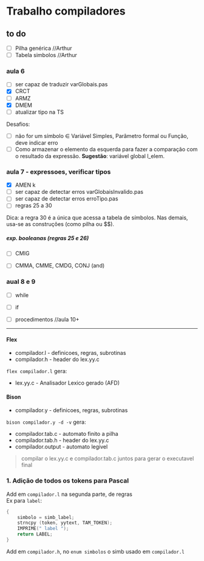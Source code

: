 # Trabalho compiladores

## to do
 - [ ] Pilha genérica       //Arthur
 - [ ] Tabela simbolos      //Arthur

### aula 6
- [ ] ser capaz de traduzir varGlobais.pas             
- [x] CRCT
- [ ] ARMZ
- [X] DMEM
- [ ] atualizar tipo na TS

Desafios:
- [ ] não for um símbolo ∈ Variável Simples, Parâmetro formal ou Função, deve indicar erro
- [ ] Como armazenar o elemento da esquerda para fazer a comparação com o resultado da expressão. **Sugestão**: variável global l_elem.
 
### aula 7 - expressoes, verificar tipos
- [X] AMEN k
- [ ] ser capaz de detectar erros varGlobaisInvalido.pas    
- [ ] ser capaz de detectar erros erroTipo.pas    
- [ ] regras 25 a 30

Dica: a regra 30 é a única que acessa a tabela de símbolos.
Nas demais, usa-se as construções (como pilha ou $$).
##### exp. booleanas (regras 25 e 26)
- [ ] CMIG
- [ ] CMMA, CMME, CMDG, CONJ (and)



### aual 8  e 9
 - [ ] while   
 - [ ] if      

 - [ ] procedimentos //aula 10+

















_____








#### Flex
- compilador.l -  definicoes, regras, subrotinas
- compilador.h - header do lex.yy.c

`flex compilador.l` gera:
- lex.yy.c - Analisador Lexico gerado (AFD)  


#### Bison
- compilador.y - definicoes, regras, subrotinas

`bison compilador.y -d -v` gera: 
- compilador.tab.c - automato finito a pilha
- compilador.tab.h - header do lex.yy.c
- compilador.output - automato legivel

> compilar o lex.yy.c e compilador.tab.c juntos para gerar o executavel final

### 1. Adição de todos os tokens para Pascal

Add em `compilador.l` na segunda parte, de regras  
Ex para `label`:  
```c
{ 
    simbolo = simb_label;
    strncpy (token, yytext, TAM_TOKEN);
    IMPRIME(" label ");
    return LABEL;
}
```

Add em `compilador.h`, no `enum simbolos` o simb usado em `compilador.l`  